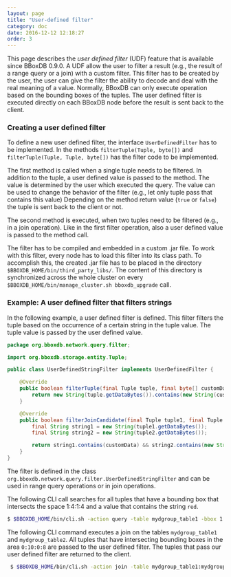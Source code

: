 ```yaml
---
layout: page
title: "User-defined filter"
category: doc
date: 2016-12-12 12:18:27
order: 3
---
```


This page describes the _user defined filter_ (UDF) feature that is available since BBoxDB 0.9.0. A UDF allow the user to filter a result (e.g., the result of a range query or a join) with a custom filter. This filter has to be created by the user, the user can give the filter the ability to decode and deal with the real meaning of a value. Normally, BBoxDB can only execute operation based on the bounding boxes of the tuples. The user defined filter is executed directly on each BBoxDB node before the result is sent back to the client.

### Creating a user defined filter

To define a new user defined filter, the interface `UserDefinedFilter` has to be implemented. In the methods `filterTuple(Tuple, byte[])` and `filterTuple(Tuple, Tuple, byte[])` has the filter code to be implemented.

The first method is called when a single tuple needs to be filtered. In addition to the tuple, a user defined value is passed to the method. The value is determined by the user which executed the query. The value can be used to change the behavior of the filter (e.g., let only tuple pass that contains this value) Depending on the method return value (`true` or `false`) the tuple is sent back to the client or not.

The second method is executed, when two tuples need to be filtered (e.g., in a join operation). Like in the first filter operation, also a user defined value is passed to the method call.

The filter has to be compiled and embedded in a custom .jar file. To work with this filter, every node has to load this filter into its class path. To accomplish this, the created .jar file has to be placed in the directory `$BBOXDB_HOME/bin/third_party_libs/`. The content of this directory is synchronized across the whole cluster on every `$BBOXDB_HOME/bin/manage_cluster.sh bboxdb_upgrade` call.

### Example: A user defined filter that filters strings

In the following example, a user defined filter is defined. This filter filters the tuple based on the occurrence of a certain string in the tuple value. The tuple value is passed by the user defined value.

```java
package org.bboxdb.network.query.filter;

import org.bboxdb.storage.entity.Tuple;

public class UserDefinedStringFilter implements UserDefinedFilter {

    @Override
    public boolean filterTuple(final Tuple tuple, final byte[] customData) {
        return new String(tuple.getDataBytes()).contains(new String(customData));
    }

    @Override
    public boolean filterJoinCandidate(final Tuple tuple1, final Tuple tuple2, final byte[] customData) {
        final String string1 = new String(tuple1.getDataBytes());
        final String string2 = new String(tuple2.getDataBytes());

        return string1.contains(customData) && string2.contains(new String(customData));
    }
}
```

The filter is defined in the class `org.bboxdb.network.query.filter.UserDefinedStringFilter` and can be used in range query operations or in join operations. 

The following CLI call searches for all tuples that have a bounding box that intersects the space 1:4:1:4 and a value that contains the string `red`.

```bash
$ $BBOXDB_HOME/bin/cli.sh -action query -table mydgroup_table1 -bbox 1:4:1:4 -filter org.bboxdb.network.query.filter.UserDefinedStringFilter -filtervalue red
```

The following CLI command executes a join on the tables `mydgroup_table1` and `mydgroup_table2`. All tuples that have intersecting bounding boxes in the area `0:10:0:8` are passed to the user defined filter. The tuples that pass our user defined filter are returned to the client.

```bash
 $ $BBOXDB_HOME/bin/cli.sh -action join -table mydgroup_table1:mydgroup_table2 -bbox 0:10:0:8 -filter org.bboxdb.network.query.filter.UserDefinedStringFilter -filtervalue red
 ```
 